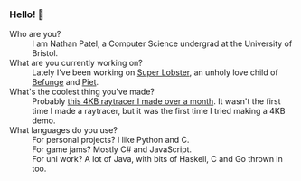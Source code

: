 ### Hello! 👋

<dl>
    <dt>Who are you?</dt>
    <dd>I am Nathan Patel, a Computer Science undergrad at the University of Bristol.</dd>
    <dt>What are you currently working on?</dt>
    <dd>
        Lately I've been working on <a href="https://github.com/baconsenpaii/super-lobster">Super Lobster</a>,
        an unholy love child of <a href="https://en.wikipedia.org/wiki/Befunge">Befunge</a>
        and <a href="https://www.dangermouse.net/esoteric/piet.html">Piet</a>.
    </dd>
    <dt>What's the coolest thing you've made?</dt>
    <dd>
        Probably <a href="https://github.com/baconsenpaii/first-4kb-demo">this 4KB raytracer I made over a month</a>.
        It wasn't the first time I made a raytracer, but it was the first time I tried making a 4KB demo.
    </dd>
    <dt>What languages do you use?</dt>
    <dd>
        For personal projects? I like Python and C.<br />
        For game jams? Mostly C# and JavaScript.<br />
        For uni work? A lot of Java, with bits of Haskell, C and Go thrown in too.
    </dd>
</dl>
